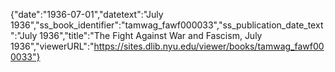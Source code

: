 {"date":"1936-07-01","datetext":"July 1936","ss_book_identifier":"tamwag_fawf000033","ss_publication_date_text":"July 1936","title":"The Fight Against War and Fascism, July 1936","viewerURL":"https://sites.dlib.nyu.edu/viewer/books/tamwag_fawf000033"}